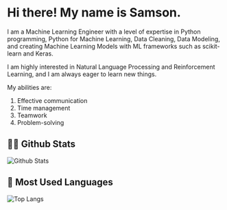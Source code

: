 # Hi there! My name is Samson.
I am a Machine Learning Engineer with a level of expertise in Python programming, Python for Machine Learning, Data Cleaning, Data Modeling, and creating Machine Learning Models with ML frameworks such as scikit-learn and Keras.


I am highly interested in Natural Language Processing and Reinforcement Learning, and I am always eager to learn new things.

My abilities are:
1. Effective communication 
2. Time management 
3. Teamwork 
4. Problem-solving

## 👨‍💻 Github Stats
![Github Stats](https://github-readme-stats.vercel.app/api?username=LOVE-DOCTOR&count_private=true&show_icons=true&include_all_commits=true)

## 📖 Most Used Languages
![Top Langs](https://github-readme-stats.vercel.app/api/top-langs/?username=LOVE-DOCTOR&hide=TeX&layout=compact)
